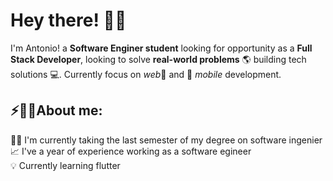 # Hey there! :wave::smiley:
I'm Antonio! a **Software Enginer student** looking for opportunity as a **Full Stack Developer**, looking to solve **real-world problems** 🌎 building tech solutions 💻. 
Currently focus on *web*📶 and 📱 *mobile* development.
<h2>⚡🙋‍♂️About me:</h2>
 👨‍🎓 I'm currently taking the last semester of my degree on software ingenier <br>
 📈 I've a year of experience working as a software egineer<br>
 💡 Currently learning flutter
 
